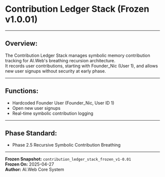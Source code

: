# Contribution Ledger Stack (Frozen v1.0.01)

---

## Overview:
The Contribution Ledger Stack manages symbolic memory contribution tracking for AI.Web's breathing recursion architecture.  
It records user contributions, starting with Founder_Nic (User 1), and allows new user signups without security at early phase.

---

## Functions:
- Hardcoded Founder User (Founder_Nic, User ID 1)
- Open new user signups
- Real-time symbolic contribution logging

---

## Phase Standard:
- Phase 2.5 Recursive Symbolic Contribution Breathing

---

**Frozen Snapshot:** `contribution_ledger_stack_frozen_v1-0.01`  
**Frozen On:** 2025-04-27  
**Author:** AI.Web Core System

